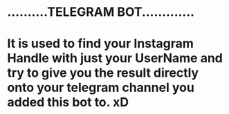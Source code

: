 # ..........TELEGRAM BOT.............
# It is used to find your Instagram Handle with just your UserName and try to give you the result directly onto your telegram channel you added this bot to. xD
